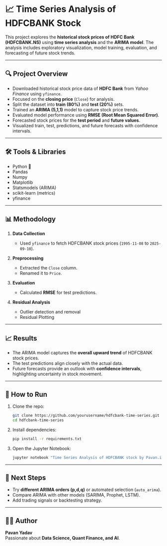 # 📈 Time Series Analysis of HDFCBANK Stock

This project explores the **historical stock prices of HDFC Bank (HDFCBANK.NS)** using **time series analysis** and the **ARIMA model**. The analysis includes exploratory visualization, model training, evaluation, and forecasting of future stock trends.

---

## 🔍 Project Overview
- Downloaded historical stock price data of **HDFC Bank** from *Yahoo Finance* using `yfinance`.
- Focused on the **closing price** (`Close`) for analysis.
- Split the dataset into **train (80%)** and **test (20%)** sets.
- Trained an **ARIMA (5,1,1)** model to capture stock price trends.
- Evaluated model performance using **RMSE (Root Mean Squared Error)**.
- Forecasted stock prices for the **test period** and **future values**.
- Visualized train, test, predictions, and future forecasts with confidence intervals.

---

## 🛠️ Tools & Libraries
- Python 🐍  
- Pandas  
- Numpy  
- Matplotlib  
- Statsmodels (ARIMA)  
- scikit-learn (metrics)  
- yfinance  

---

## 📊 Methodology
1. **Data Collection**  
   - Used `yfinance` to fetch HDFCBANK stock prices (`1995-11-08` to `2025-09-10`).  

2. **Preprocessing**  
   - Extracted the `Close` column.  
   - Renamed it to `Price`.  

3. **Evaluation**  
   - Calculated **RMSE** for test predictions.

4. **Residual Analysis**
   - Outlier detection and removal
   - Residual Plotting

---

## 📈 Results
- The ARIMA model captures the **overall upward trend** of HDFCBANK stock prices.  
- The test predictions align closely with the actual data.  
- Future forecasts provide an outlook with **confidence intervals**, highlighting uncertainty in stock movement.  

---

## 🚀 How to Run
1. Clone the repo:
   ```bash
   git clone https://github.com/yourusername/hdfcbank-time-series.git
   cd hdfcbank-time-series
   ```
2. Install dependencies:
   ```bash
   pip install -r requirements.txt
   ```
3. Open the Jupyter Notebook:
   ```bash
   jupyter notebook "Time Series Analysis of HDFCBANK stock by Pavan.ipynb"
   ```

---

## 📌 Next Steps
- Try **different ARIMA orders (p,d,q)** or automated selection (`auto_arima`).  
- Compare ARIMA with other models (SARIMA, Prophet, LSTM).  
- Add trading signals or backtesting strategy.  

---

## 👨‍💻 Author
**Pavan Yadav**  
Passionate about **Data Science, Quant Finance, and AI**.  
